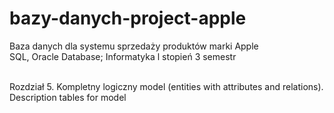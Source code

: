 # bazy-danych-project-apple
Baza danych dla systemu sprzedaży produktów marki Apple</br>
SQL, Oracle Database; Informatyka l stopień 3 semestr</br></br>


Rozdział 5. Kompletny logiczny model (entities with attributes and relations). Description tables for model
